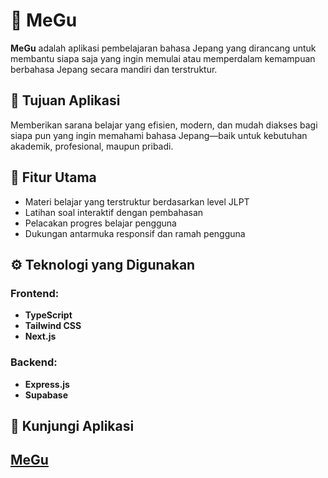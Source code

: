 # 🌸 MeGu

**MeGu** adalah aplikasi pembelajaran bahasa Jepang yang dirancang untuk membantu siapa saja yang ingin memulai atau memperdalam kemampuan berbahasa Jepang secara mandiri dan terstruktur.

## 🎯 Tujuan Aplikasi

Memberikan sarana belajar yang efisien, modern, dan mudah diakses bagi siapa pun yang ingin memahami bahasa Jepang—baik untuk kebutuhan akademik, profesional, maupun pribadi.

## 🧠 Fitur Utama

- Materi belajar yang terstruktur berdasarkan level JLPT
- Latihan soal interaktif dengan pembahasan
- Pelacakan progres belajar pengguna
- Dukungan antarmuka responsif dan ramah pengguna

## ⚙️ Teknologi yang Digunakan

### Frontend:
- **TypeScript**
- **Tailwind CSS**
- **Next.js**

### Backend:
- **Express.js**
- **Supabase**

## 🔗 Kunjungi Aplikasi
[MeGu](https://rifqicodes.icu/)
---
